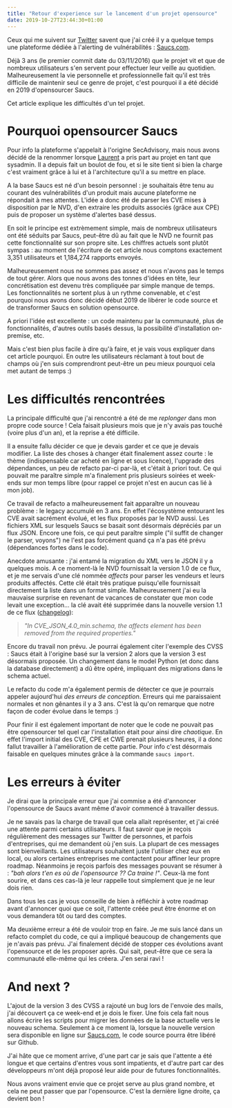 ```yaml
---
title: "Retour d'experience sur le lancement d'un projet opensource"
date: 2019-10-27T23:44:30+01:00
---
```


Ceux qui me suivent sur [Twitter](https://twitter.com/ncrocfer) savent que j'ai créé il y a quelque temps une plateforme dédiée à l'alerting de vulnérabilités : [Saucs.com](https://www.saucs.com).

Déjà 3 ans (le premier commit date du 03/11/2016) que le projet vit et que de nombreux utilisateurs s'en servent pour effectuer leur veille au quotidien. Malheureusement la vie personnelle et professionnelle fait qu'il est très difficile de maintenir seul ce genre de projet, c'est pourquoi il a été décidé en 2019 d'opensourcer Saucs. 

Cet article explique les difficultés d'un tel projet.

<!--more-->

Pourquoi opensourcer Saucs
==========================

Pour info la plateforme s'appelait à l'origine SecAdvisory, mais nous avons décidé de la renommer lorsque [Laurent](https://twitter.com/LaurentDurnez) a pris part au projet en tant que sysadmin. Il a depuis fait un boulot de fou, et si le site tient si bien la charge c'est vraiment grâce à lui et à l'architecture qu'il a su mettre en place.

A la base Saucs est né d'un besoin personnel : je souhaitais être tenu au courant des vulnérabilités d'un produit mais aucune plateforme ne répondait à mes attentes. L'idée a donc été de parser les CVE mises à disposition par le NVD, d'en extraire les produits associés (grâce aux CPE) puis de proposer un système d'alertes basé dessus.

En soit le principe est extrèmement simple, mais de nombreux utilisateurs ont été séduits par Saucs, peut-être dû au fait que le NVD ne fournit pas cette fonctionnalité sur son propre site. Les chiffres actuels sont plutôt sympas : au moment de l'écriture de cet article nous comptons exactement 3,351 utilisateurs et 1,184,274 rapports envoyés.

Malheureusement nous ne sommes pas assez et nous n'avons pas le temps de tout gérer. Alors que nous avons des tonnes d'idées en tête, leur concrétisation est devenu très compliquée par simple manque de temps. Les fonctionnalités ne sortent plus à un rythme convenable, et c'est pourquoi nous avons donc décidé début 2019 de libérer le code source et de transformer Saucs en solution opensource.

A priori l'idée est excellente : un code maintenu par la communauté, plus de fonctionnalités, d'autres outils basés dessus, la possibilité d'installation on-premise, etc.  

Mais c'est bien plus facile à dire qu'à faire, et je vais vous expliquer dans cet article pourquoi. En outre les utilisateurs réclamant à tout bout de champs où j'en suis comprendront peut-être un peu mieux pourquoi cela met autant de temps :)

Les difficultés rencontrées
===========================

La principale difficulté que j'ai rencontré a été de me *replonger* dans mon propre code source ! Cela faisait plusieurs mois que je n'y avais pas touché (voire plus d'un an), et la reprise a été difficile.

Il a ensuite fallu décider ce que je devais garder et ce que je devais modifier. La liste des choses à changer était finalement assez courte : le thème (indispensable car acheté en ligne et sous licence), l'upgrade des dépendances, un peu de refacto par-ci par-là, et c'était à priori tout. Ce qui pouvait me paraître simple m'a finalement pris plusieurs soirées et week-ends sur mon temps libre (pour rappel ce projet n'est en aucun cas lié à mon job).

Ce travail de refacto a malheureusement fait apparaître un nouveau problème : le legacy accumulé en 3 ans. En effet l'écosystème entourant les CVE avait sacrément évolué, et les flux proposés par le NVD aussi. Les fichiers XML sur lesquels Saucs se basait sont désormais dépréciés par un flux JSON. Encore une fois, ce qui peut paraître simple ("il suffit de changer le parser, voyons") ne l'est pas forcément quand ça n'a pas été prévu (dépendances fortes dans le code).

Anecdote amusante : j'ai entamé la migration du XML vers le JSON il y a quelques mois. A ce moment-là le NVD fournissait la version 1.0 de ce flux, et je me servais d'une clé nommée *affects* pour parser les vendeurs et leurs produits affectés. Cette clé était très pratique puisqu'elle fournissait directement la liste dans un format simple. Malheureusement j'ai eu la mauvaise surprise en revenant de vacances de constater que mon code levait une exception... la clé avait été supprimée dans la nouvelle version 1.1 de ce flux ([changelog](https://nvd.nist.gov/General/News/JSON-1-1-Vulnerability-Feed-Release)):

> *"In CVE_JSON_4.0_min.schema, the affects element has been removed from the required properties."*

Encore du travail non prévu. Je pourrai également citer l'exemple des CVSS : Saucs était à l'origine basé sur la version 2 alors que la version 3 est désormais proposée. Un changement dans le model Python (et donc dans la database directement) a dû être opéré, impliquant des migrations dans le schema actuel.

Le refacto du code m'a également permis de détecter ce que je pourrais appeler aujourd'hui *des erreurs de conception*. Erreurs qui me paraissaient normales et non gênantes il y a 3 ans. C'est là qu'on remarque que notre façon de coder évolue dans le temps :)

Pour finir il est également important de noter que le code ne pouvait pas être opensourcer tel quel car l'installation était pour ainsi dire *chaotique*. En effet l'import initial des CVE, CPE et CWE prenait plusieurs heures, il a donc fallut travailler à l'amélioration de cette partie. Pour info c'est désormais faisable en quelques minutes grâce à la commande `saucs import`.

Les erreurs à éviter
====================

Je dirai que la principale erreur que j'ai commise a été d'annoncer l'opensource de Saucs avant même d'avoir commencé à travailler dessus.

Je ne savais pas la charge de travail que cela allait représenter, et j'ai créé une attente parmi certains utilisateurs. Il faut savoir que je reçois régulièrement des messages sur Twitter de personnes, et parfois d'entreprises, qui me demandent où j'en suis. La plupart de ces messages sont bienveillants. Les utilisateurs souhaitent juste l'utiliser chez eux en local, ou alors certaines entreprises me contactent pour affiner leur propre roadmap. Néanmoins je reçois parfois des messages pouvant se résumer à : *"bah alors t'en es où de l'opensource ?? Ca traine !"*. Ceux-là me font sourire, et dans ces cas-là je leur rappelle tout simplement que je ne leur dois rien.

Dans tous les cas je vous conseille de bien à réfléchir à votre roadmap avant d'annoncer quoi que ce soit, l'attente créée peut être énorme et on vous demandera tôt ou tard des comptes.

Ma deuxième erreur a été de vouloir trop en faire. Je me suis lancé dans un refacto complet du code, ce qui a impliqué beaucoup de changements que je n'avais pas prévu. J'ai finalement décidé de stopper ces évolutions avant l'opensource et de les proposer après. Qui sait, peut-être que ce sera la communauté elle-même qui les créera. J'en serai ravi !

And next ?
==========

L'ajout de la version 3 des CVSS a rajouté un bug lors de l'envoie des mails, j'ai découvert ça ce week-end et je dois le fixer. Une fois cela fait nous allons écrire les scripts pour migrer les données de la base actuelle vers le nouveau schema. Seulement à ce moment là, lorsque la nouvelle version sera disponible en ligne sur [Saucs.com](https://www.saucs.com), le code source pourra être libéré sur Github.

J'ai hâte que ce moment arrive, d'une part car je sais que l'attente a été longue et que certains d'entres vous sont impatients, et d'autre part car des développeurs m'ont déjà proposé leur aide pour de futures fonctionnalités.

Nous avons vraiment envie que ce projet serve au plus grand nombre, et cela ne peut passer que par l'opensource. C'est la dernière ligne droite, ça devient bon !